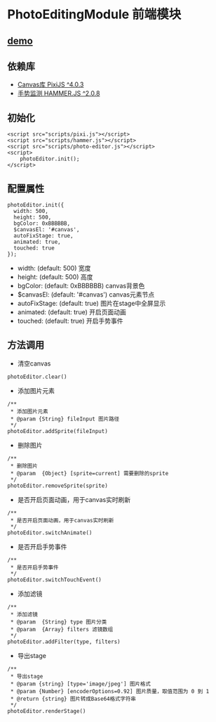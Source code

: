 # PhotoEditingModule 前端模块
[demo](http://display.6edigital.com/PhotoEditingModule_frontend/)
---
## 依赖库
- [Canvas库 PixiJS ^4.0.3](http://www.pixijs.com/)
- [手势监测 HAMMER.JS ^2.0.8](http://hammerjs.github.io/)

## 初始化
```
<script src="scripts/pixi.js"></script>
<script src="scripts/hammer.js"></script>
<script src="scripts/photo-editor.js"></script>
<script>
    photoEditor.init();
</script>
```
## 配置属性
```
photoEditor.init({
  width: 500,
  height: 500,
  bgColor: 0xBBBBBB,
  $canvasEl: '#canvas',
  autoFixStage: true,
  animated: true,
  touched: true
});
```
- width: (default: 500) 宽度
- height: (default: 500) 高度 
- bgColor: (default: 0xBBBBBB) canvas背景色
- $canvasEl: (default: '#canvas') canvas元素节点
- autoFixStage: (default: true) 图片在stage中全屏显示
- animated: (default: true) 开启页面动画
- touched: (default: true) 开启手势事件

## 方法调用
- 清空canvas
```
photoEditor.clear()
```

- 添加图片元素
```
/**
 * 添加图片元素
 * @param {String} fileInput 图片路径
 */
photoEditor.addSprite(fileInput)
```

- 删除图片
```
/**
 * 删除图片
 * @param  {Object} [sprite=current] 需要删除的sprite
 */
photoEditor.removeSprite(sprite)
```

- 是否开启页面动画，用于canvas实时刷新
```
/**
 * 是否开启页面动画，用于canvas实时刷新
 */
photoEditor.switchAnimate()
```

- 是否开启手势事件
```
/**
 * 是否开启手势事件
 */
photoEditor.switchTouchEvent()
```

- 添加滤镜
```
/**
 * 添加滤镜
 * @param  {String} type 图片分类
 * @param  {Array} filters 滤镜数组
 */
photoEditor.addFilter(type, filters)
```

- 导出stage
```
/**
 * 导出stage
 * @param {string} [type='image/jpeg'] 图片格式
 * @param {Number} [encoderOptions=0.92] 图片质量，取值范围为 0 到 1
 * @return {string} 图片转成Base64格式字符串
 */
photoEditor.renderStage()
```